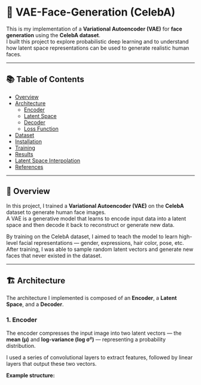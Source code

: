 # 🧠 VAE-Face-Generation (CelebA)

This is my implementation of a **Variational Autoencoder (VAE)** for **face generation** using the **CelebA dataset**.  
I built this project to explore probabilistic deep learning and to understand how latent space representations can be used to generate realistic human faces.

---

## 📚 Table of Contents
- [Overview](#overview)
- [Architecture](#architecture)
  - [Encoder](#encoder)
  - [Latent Space](#latent-space)
  - [Decoder](#decoder)
  - [Loss Function](#loss-function)
- [Dataset](#dataset)
- [Installation](#installation)
- [Training](#training)
- [Results](#results)
- [Latent Space Interpolation](#latent-space-interpolation)
- [References](#references)

---

## 🧩 Overview

In this project, I trained a **Variational Autoencoder (VAE)** on the **CelebA** dataset to generate human face images.  
A VAE is a generative model that learns to encode input data into a latent space and then decode it back to reconstruct or generate new data.

By training on the CelebA dataset, I aimed to teach the model to learn high-level facial representations — gender, expressions, hair color, pose, etc.  
After training, I was able to sample random latent vectors and generate new faces that never existed in the dataset.

---

## 🏗️ Architecture

The architecture I implemented is composed of an **Encoder**, a **Latent Space**, and a **Decoder**.

### **1. Encoder**
The encoder compresses the input image into two latent vectors — the **mean (μ)** and **log-variance (log σ²)** — representing a probability distribution.

I used a series of convolutional layers to extract features, followed by linear layers that output these two vectors.

**Example structure:**

